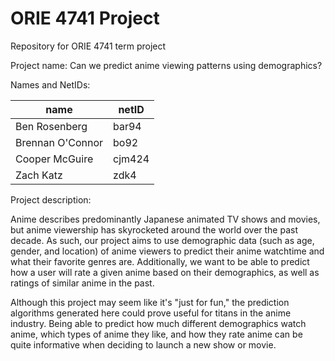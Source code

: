 # ORIE 4741 Project
Repository for ORIE 4741 term project

Project name: Can we predict anime viewing patterns using demographics?

Names and NetIDs:

name | netID
-|-
Ben Rosenberg | bar94
Brennan O'Connor | bo92
Cooper McGuire | cjm424
Zach Katz | zdk4
  
Project description: 

Anime describes predominantly Japanese animated TV shows and movies, but anime viewership has skyrocketed around the world over the past decade. As such, our project aims to use demographic data (such as age, gender, and location) of anime viewers to predict their anime watchtime and what their favorite genres are. Additionally, we want to be able to predict how a user will rate a given anime based on their demographics, as well as ratings of similar anime in the past. 

Although this project may seem like it's "just for fun," the prediction algorithms generated here could prove useful for titans in the anime industry. Being able to predict how much different demographics watch anime, which types of anime they like, and how they rate anime can be quite informative when deciding to launch a new show or movie. 
